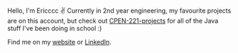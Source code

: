 Hello, I'm Ericccc ✌ Currently in 2nd year engineering, my favourite projects are on this account, but check out [CPEN-221-projects](https://github.com/CPEN-221-projects) for all of the Java stuff I've been doing in school :)

Find me on my [website](https://eric-ptn.github.io/) or [LinkedIn](https://www.linkedin.com/in/ericp2022/).
